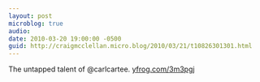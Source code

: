 ```yaml
---
layout: post
microblog: true
audio: 
date: 2010-03-20 19:00:00 -0500
guid: http://craigmcclellan.micro.blog/2010/03/21/t10826301301.html
---
```

The untapped talent of @carlcartee.  [yfrog.com/3m3pgj](http://yfrog.com/3m3pgj)
